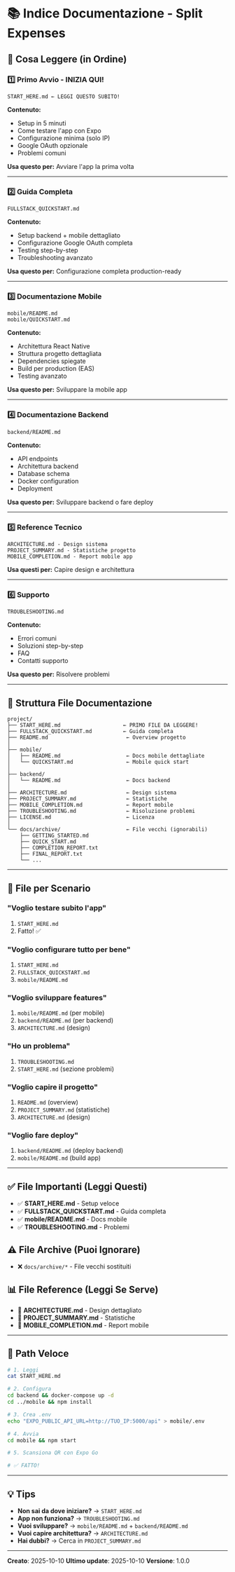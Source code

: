 # 📚 Indice Documentazione - Split Expenses

## 🎯 Cosa Leggere (in Ordine)

### 1️⃣ Primo Avvio - INIZIA QUI!
```
START_HERE.md ← LEGGI QUESTO SUBITO!
```
**Contenuto:**
- Setup in 5 minuti
- Come testare l'app con Expo
- Configurazione minima (solo IP)
- Google OAuth opzionale
- Problemi comuni

**Usa questo per:** Avviare l'app la prima volta

---

### 2️⃣ Guida Completa
```
FULLSTACK_QUICKSTART.md
```
**Contenuto:**
- Setup backend + mobile dettagliato
- Configurazione Google OAuth completa
- Testing step-by-step
- Troubleshooting avanzato

**Usa questo per:** Configurazione completa production-ready

---

### 3️⃣ Documentazione Mobile
```
mobile/README.md
mobile/QUICKSTART.md
```
**Contenuto:**
- Architettura React Native
- Struttura progetto dettagliata
- Dependencies spiegate
- Build per production (EAS)
- Testing avanzato

**Usa questo per:** Sviluppare la mobile app

---

### 4️⃣ Documentazione Backend
```
backend/README.md
```
**Contenuto:**
- API endpoints
- Architettura backend
- Database schema
- Docker configuration
- Deployment

**Usa questo per:** Sviluppare backend o fare deploy

---

### 5️⃣ Reference Tecnico
```
ARCHITECTURE.md - Design sistema
PROJECT_SUMMARY.md - Statistiche progetto
MOBILE_COMPLETION.md - Report mobile app
```
**Usa questi per:** Capire design e architettura

---

### 6️⃣ Supporto
```
TROUBLESHOOTING.md
```
**Contenuto:**
- Errori comuni
- Soluzioni step-by-step
- FAQ
- Contatti supporto

**Usa questo per:** Risolvere problemi

---

## 📁 Struttura File Documentazione

```
project/
├── START_HERE.md                    ← PRIMO FILE DA LEGGERE!
├── FULLSTACK_QUICKSTART.md          ← Guida completa
├── README.md                         ← Overview progetto
│
├── mobile/
│   ├── README.md                     ← Docs mobile dettagliate
│   └── QUICKSTART.md                 ← Mobile quick start
│
├── backend/
│   └── README.md                     ← Docs backend
│
├── ARCHITECTURE.md                   ← Design sistema
├── PROJECT_SUMMARY.md                ← Statistiche
├── MOBILE_COMPLETION.md              ← Report mobile
├── TROUBLESHOOTING.md                ← Risoluzione problemi
├── LICENSE.md                        ← Licenza
│
└── docs/archive/                     ← File vecchi (ignorabili)
    ├── GETTING_STARTED.md
    ├── QUICK_START.md
    ├── COMPLETION_REPORT.txt
    ├── FINAL_REPORT.txt
    └── ...
```

---

## 🎯 File per Scenario

### "Voglio testare subito l'app"
1. `START_HERE.md`
2. Fatto! ✅

### "Voglio configurare tutto per bene"
1. `START_HERE.md`
2. `FULLSTACK_QUICKSTART.md`
3. `mobile/README.md`

### "Voglio sviluppare features"
1. `mobile/README.md` (per mobile)
2. `backend/README.md` (per backend)
3. `ARCHITECTURE.md` (design)

### "Ho un problema"
1. `TROUBLESHOOTING.md`
2. `START_HERE.md` (sezione problemi)

### "Voglio capire il progetto"
1. `README.md` (overview)
2. `PROJECT_SUMMARY.md` (statistiche)
3. `ARCHITECTURE.md` (design)

### "Voglio fare deploy"
1. `backend/README.md` (deploy backend)
2. `mobile/README.md` (build app)

---

## ✅ File Importanti (Leggi Questi)

- ✅ **START_HERE.md** - Setup veloce
- ✅ **FULLSTACK_QUICKSTART.md** - Guida completa
- ✅ **mobile/README.md** - Docs mobile
- ✅ **TROUBLESHOOTING.md** - Problemi

## ⚠️ File Archive (Puoi Ignorare)

- ❌ `docs/archive/*` - File vecchi sostituiti

## 📊 File Reference (Leggi Se Serve)

- 📖 **ARCHITECTURE.md** - Design dettagliato
- 📖 **PROJECT_SUMMARY.md** - Statistiche
- 📖 **MOBILE_COMPLETION.md** - Report mobile

---

## 🚀 Path Veloce

```bash
# 1. Leggi
cat START_HERE.md

# 2. Configura
cd backend && docker-compose up -d
cd ../mobile && npm install

# 3. Crea .env
echo "EXPO_PUBLIC_API_URL=http://TUO_IP:5000/api" > mobile/.env

# 4. Avvia
cd mobile && npm start

# 5. Scansiona QR con Expo Go

# ✅ FATTO!
```

---

## 💡 Tips

- **Non sai da dove iniziare?** → `START_HERE.md`
- **App non funziona?** → `TROUBLESHOOTING.md`
- **Vuoi sviluppare?** → `mobile/README.md` + `backend/README.md`
- **Vuoi capire architettura?** → `ARCHITECTURE.md`
- **Hai dubbi?** → Cerca in `PROJECT_SUMMARY.md`

---

**Creato**: 2025-10-10
**Ultimo update**: 2025-10-10
**Versione**: 1.0.0
